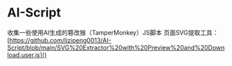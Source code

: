 # AI-Script
收集一些使用AI生成的篡改猴（TamperMonkey）JS脚本
页面SVG提取工具：[https://github.com/lizipeng0013/AI-Script/blob/main/SVG%20Extractor%20with%20Preview%20and%20Download.user.js]()
